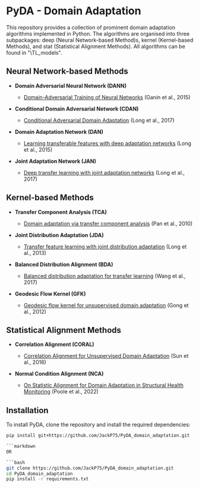 # PyDA - Domain Adaptation

This repository provides a collection of prominent domain adaptation algorithms implemented in Python. The algorithms are organised into three subpackages: deep (Neural Network-based Method)s, kernel (Kernel-based Methods), and stat (Statistical Alignment Methods). All algorithms can be found in "\TL_models".

## Neural Network-based Methods

- **Domain Adversarial Neural Network (DANN)**
  - [Domain-Adversarial Training of Neural Networks](https://arxiv.org/abs/1505.07818) (Ganin et al., 2015)

- **Conditional Domain Adversarial Network (CDAN)**
  - [Conditional Adversarial Domain Adaptation](https://arxiv.org/abs/1705.10667) (Long et al., 2017)

- **Domain Adaptation Network (DAN)**
  - [Learning transferable features with deep adaptation networks](https://proceedings.mlr.press/v37/long15.pdf) (Long et al., 2015)

- **Joint Adaptation Network (JAN)**
  - [Deep transfer learning with joint adaptation networks](https://proceedings.mlr.press/v70/long17a/long17a.pdf) (Long et al., 2017)

## Kernel-based Methods

- **Transfer Component Analysis (TCA)**
  - [Domain adaptation via transfer component analysis](https://ieeexplore.ieee.org/document/5640675) (Pan et al., 2010)

- **Joint Distribution Adaptation (JDA)**
  - [Transfer feature learning with joint distribution adaptation](https://openaccess.thecvf.com/content_iccv_2013/papers/Long_Transfer_Feature_Learning_2013_ICCV_paper.pdf) (Long et al., 2013)

- **Balanced Distribution Alignment (BDA)**
  - [Balanced distribution adaptation for transfer learning](https://ieeexplore.ieee.org/document/8215613) (Wang et al., 2017)

- **Geodesic Flow Kernel (GFK)**
  - [Geodesic flow kernel for unsupervised domain adaptation](https://arxiv.org/abs/1301.6708) (Gong et al., 2012)

## Statistical Alignment Methods

- **Correlation Alignment (CORAL)**
  - [Correlation Alignment for Unsupervised Domain Adaptation](https://arxiv.org/abs/1612.01939) (Sun et al., 2016)

- **Normal Condition Alignment (NCA)**
  - [On Statistic Alignment for Domain Adaptation in Structural Health Monitoring](https://journals.sagepub.com/doi/full/10.1177/14759217221110441) (Poole et al., 2022)

## Installation

To install PyDA, clone the repository and install the required dependencies:

```bash
pip install git+https://github.com/JackP75/PyDA_domain_adaptation.git

```markdown
OR

```bash
git clone https://github.com/JackP75/PyDA_domain_adaptation.git
cd PyDA_domain_adaptation
pip install -r requirements.txt
